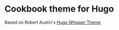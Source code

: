 # Cookbook theme for Hugo

Based on Robert Austin's [Hugo Whisper
Theme](https://github.com/jugglerx/hugo-whisper-theme)
